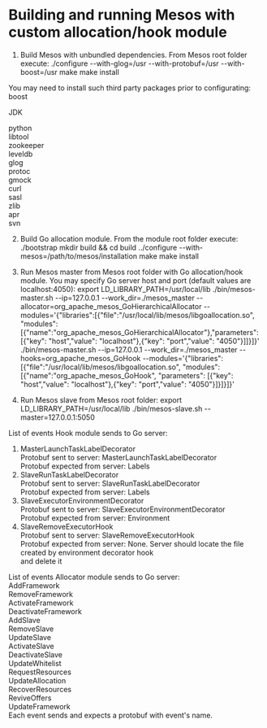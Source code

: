 # Building and running Mesos with custom allocation/hook module

1. Build Mesos with unbundled dependencies. From Mesos root folder execute:
./configure --with-glog=/usr --with-protobuf=/usr --with-boost=/usr
make
make install

You may need to install such third party packages prior to configurating:<br>
  boost
  
  JDK
  
  python<br>
  libtool<br>
  zookeeper<br>
  leveldb<br>
  glog<br>
  protoc<br>
  gmock<br>
  curl<br>
  sasl<br>
  zlib<br>
  apr<br>
  svn<br>

2. Build Go allocation module. From the module root folder execute:
./bootstrap
mkdir build && cd build
../configure --with-mesos=/path/to/mesos/installation
make
make install

3. Run Mesos master from Mesos root folder with Go allocation/hook module. You may specify Go server host and port (default values are localhost:4050):
export LD_LIBRARY_PATH=/usr/local/lib
./bin/mesos-master.sh --ip=127.0.0.1 --work_dir=./mesos_master --allocator=org_apache_mesos_GoHierarchicalAllocator --modules='{"libraries":[{"file":"/usr/local/lib/mesos/libgoallocation.so", "modules":[{"name":"org_apache_mesos_GoHierarchicalAllocator"},"parameters": [{"key": "host","value": "localhost"},{"key": "port","value": "4050"}]]}]}'
./bin/mesos-master.sh --ip=127.0.0.1 --work_dir=./mesos_master --hooks=org_apache_mesos_GoHook --modules='{"libraries":[{"file":"/usr/local/lib/mesos/libgoallocation.so", "modules":[{"name":"org_apache_mesos_GoHook", "parameters": [{"key": "host","value": "localhost"},{"key": "port","value": "4050"}]}]}]}'

4. Run Mesos slave from Mesos root folder:
export LD_LIBRARY_PATH=/usr/local/lib
./bin/mesos-slave.sh --master=127.0.0.1:5050


List of events Hook module sends to Go server:
  1. MasterLaunchTaskLabelDecorator<br>
  Protobuf sent to server: MasterLaunchTaskLabelDecorator<br>
  Protobuf expected from server: Labels<br>
  2. SlaveRunTaskLabelDecorator<br>
  Protobuf sent to server: SlaveRunTaskLabelDecorator<br>
  Protobuf expected from server: Labels<br>
  3. SlaveExecutorEnvironmentDecorator<br>
  Protobuf sent to server: SlaveExecutorEnvironmentDecorator<br>
  Protobuf expected from server: Environment<br>
  4. SlaveRemoveExecutorHook<br>
  Protobuf sent to server: SlaveRemoveExecutorHook<br>
  Protobuf expected from server: None. Server should locate the file created by environment decorator hook<br>
  and delete it

List of events Allocator module sends to Go server:<br>
  AddFramework<br>
  RemoveFramework<br>
  ActivateFramework<br>
  DeactivateFramework<br>
  AddSlave<br>
  RemoveSlave<br>
  UpdateSlave<br>
  ActivateSlave<br>
  DeactivateSlave<br>
  UpdateWhitelist<br>
  RequestResources<br>
  UpdateAllocation<br>
  RecoverResources<br>
  ReviveOffers<br>
  UpdateFramework<br>
  Each event sends and expects a protobuf with event's name.<br>


